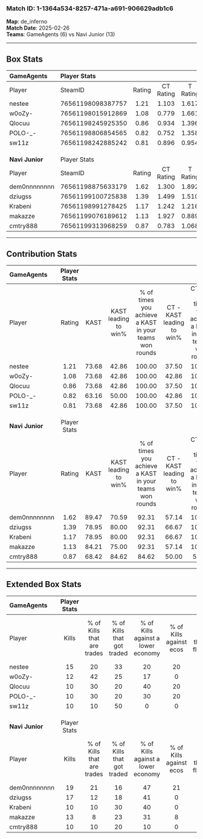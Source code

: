 ### Match ID: 1-1364a534-8257-471a-a691-906629adb1c6  
**Map**: de_inferno  
**Match Date**: 2025-02-26  
**Teams**: GameAgents (6) vs Navi Junior (13)  

---  

## Box Stats  

| **GameAgents**  | Player Stats      |        |           |          |       |      |       |         |        |      |     |
| :- | :- | :-: | :-: | :-: | :-: | :-: | :-: | :-: | :-: | :-: | :-: |
| Player          | SteamID           | Rating | CT Rating | T Rating | KAST  | ADR  | Kills | Assists | Deaths | K/D  | HS% |
| nestee          | 76561198098387757 |  1.21  |   1.103   |  1.617   | 73.68 | 89.4 |  15   |    6    |   14   | 1.07 | 66  |
| w0oZy-          | 76561198015912869 |  1.08  |   0.779   |  1.661   | 73.68 | 83.9 |  12   |    5    |   13   | 0.92 | 41  |
| Qlocuu          | 76561198245925350 |  0.86  |   0.934   |  1.396   | 73.68 | 62.1 |  10   |    5    |   15   | 0.67 | 30  |
| POLO-_-         | 76561198806854565 |  0.82  |   0.752   |  1.358   | 63.16 | 68.9 |  10   |    2    |   14   | 0.71 | 20  |
| sw11z           | 76561198242885242 |  0.81  |   0.896   |  0.954   | 73.68 | 52.0 |  10   |    1    |   15   | 0.67 | 50  |
|                 |                   |        |           |          |       |      |       |         |        |      |     |
|                 |                   |        |           |          |       |      |       |         |        |      |     |
|                 |                   |        |           |          |       |      |       |         |        |      |     |
| **Navi Junior** | Player Stats      |        |           |          |       |      |       |         |        |      |     |
| Player          | SteamID           | Rating | CT Rating | T Rating | KAST  | ADR  | Kills | Assists | Deaths | K/D  | HS% |
| dem0nnnnnnnn    | 76561198875633179 |  1.62  |   1.300   |  1.892   | 89.47 | 95.4 |  19   |    8    |   11   | 1.73 | 73  |
| dziugss         | 76561199100725838 |  1.39  |   1.499   |  1.510   | 78.95 | 73.9 |  17   |    5    |   10   | 1.70 | 58  |
| Krabeni         | 76561198991278425 |  1.17  |   1.242   |  1.216   | 78.95 | 92.1 |  10   |   12    |   10   | 1.00 | 70  |
| makazze         | 76561199076189612 |  1.13  |   1.927   |  0.889   | 84.21 | 78.8 |  13   |    6    |   15   | 0.87 | 69  |
| cmtry888        | 76561199313968259 |  0.87  |   0.783   |  1.068   | 68.42 | 64.6 |  10   |    3    |   13   | 0.77 | 70  |
---  

## Contribution Stats  

| **GameAgents**  | Player Stats |       |                      |                                                        |                           |                                                             |                          |                                                            |
| :- | :-: | :-: | :-: | :-: | :-: | :-: | :-: | :-: |
| Player          |    Rating    | KAST  | KAST leading to win% | % of times you achieve a KAST in your teams won rounds | CT - KAST leading to win% | CT - % of times you achieve a KAST in your teams won rounds | T - KAST leading to win% | T - % of times you achieve a KAST in your teams won rounds |
| nestee          |     1.21     | 73.68 |        42.86         |                         100.00                         |           37.50           |                           100.00                            |          50.00           |                           100.00                           |
| w0oZy-          |     1.08     | 73.68 |        42.86         |                         100.00                         |           42.86           |                           100.00                            |          42.86           |                           100.00                           |
| Qlocuu          |     0.86     | 73.68 |        42.86         |                         100.00                         |           37.50           |                           100.00                            |          50.00           |                           100.00                           |
| POLO-_-         |     0.82     | 63.16 |        50.00         |                         100.00                         |           42.86           |                           100.00                            |          60.00           |                           100.00                           |
| sw11z           |     0.81     | 73.68 |        42.86         |                         100.00                         |           37.50           |                           100.00                            |          50.00           |                           100.00                           |
|                 |              |       |                      |                                                        |                           |                                                             |                          |                                                            |
|                 |              |       |                      |                                                        |                           |                                                             |                          |                                                            |
|                 |              |       |                      |                                                        |                           |                                                             |                          |                                                            |
| **Navi Junior** | Player Stats |       |                      |                                                        |                           |                                                             |                          |                                                            |
| Player          |    Rating    | KAST  | KAST leading to win% | % of times you achieve a KAST in your teams won rounds | CT - KAST leading to win% | CT - % of times you achieve a KAST in your teams won rounds | T - KAST leading to win% | T - % of times you achieve a KAST in your teams won rounds |
| dem0nnnnnnnn    |     1.62     | 89.47 |        70.59         |                         92.31                          |           57.14           |                           100.00                            |          80.00           |                           88.89                            |
| dziugss         |     1.39     | 78.95 |        80.00         |                         92.31                          |           66.67           |                           100.00                            |          88.89           |                           88.89                            |
| Krabeni         |     1.17     | 78.95 |        80.00         |                         92.31                          |           66.67           |                           100.00                            |          88.89           |                           88.89                            |
| makazze         |     1.13     | 84.21 |        75.00         |                         92.31                          |           57.14           |                           100.00                            |          88.89           |                           88.89                            |
| cmtry888        |     0.87     | 68.42 |        84.62         |                         84.62                          |           50.00           |                            50.00                            |          100.00          |                           100.00                           |
---  

## Extended Box Stats  

| **GameAgents**  | Player Stats |                            |                            |                                    |                         |                              |                                 |        |                             |                                     |                          |                               |                            |
| :- | :-: | :-: | :-: | :-: | :-: | :-: | :-: | :-: | :-: | :-: | :-: | :-: | :-: |
| Player          |    Kills     | % of Kills that are trades | % of Kills that got traded | % of Kills against a lower economy | % of Kills against ecos | % of Kills that are flawless | % of Kills that are close duels | Deaths | % of Deaths that get traded | % of Deaths against a lower economy | % of Deaths against ecos | % of Deaths that are flawless | % of Deaths that are close |
| nestee          |      15      |             20             |             33             |                 20                 |           20            |              67              |                7                |   14   |             21              |                  7                  |            0             |              57               |             7              |
| w0oZy-          |      12      |             42             |             25             |                 17                 |            0            |              83              |               17                |   13   |              8              |                  0                  |            0             |              69               |             8              |
| Qlocuu          |      10      |             30             |             20             |                 40                 |           20            |              60              |                0                |   15   |             33              |                  7                  |            0             |              73               |             7              |
| POLO-_-         |      10      |             30             |             20             |                 30                 |           20            |              70              |               20                |   14   |             14              |                  0                  |            0             |              86               |             7              |
| sw11z           |      10      |             10             |             50             |                 0                  |            0            |              70              |               10                |   15   |             27              |                  7                  |            0             |              67               |             0              |
|                 |              |                            |                            |                                    |                         |                              |                                 |        |                             |                                     |                          |                               |                            |
|                 |              |                            |                            |                                    |                         |                              |                                 |        |                             |                                     |                          |                               |                            |
|                 |              |                            |                            |                                    |                         |                              |                                 |        |                             |                                     |                          |                               |                            |
| **Navi Junior** | Player Stats |                            |                            |                                    |                         |                              |                                 |        |                             |                                     |                          |                               |                            |
| Player          |    Kills     | % of Kills that are trades | % of Kills that got traded | % of Kills against a lower economy | % of Kills against ecos | % of Kills that are flawless | % of Kills that are close duels | Deaths | % of Deaths that get traded | % of Deaths against a lower economy | % of Deaths against ecos | % of Deaths that are flawless | % of Deaths that are close |
| dem0nnnnnnnn    |      19      |             21             |             16             |                 47                 |           21            |              84              |                0                |   11   |             18              |                 27                  |            0             |              55               |             0              |
| dziugss         |      17      |             12             |             18             |                 41                 |            0            |              71              |                6                |   10   |             40              |                 30                  |            10            |              70               |             10             |
| Krabeni         |      10      |             10             |             30             |                 40                 |            0            |              70              |               10                |   10   |             20              |                 20                  |            0             |              60               |             20             |
| makazze         |      13      |             8              |             23             |                 31                 |            8            |              54              |                8                |   15   |             33              |                 33                  |            0             |              73               |             7              |
| cmtry888        |      10      |             10             |             20             |                 10                 |            0            |              60              |               10                |   13   |             23              |                 31                  |            0             |              62               |             15             |
